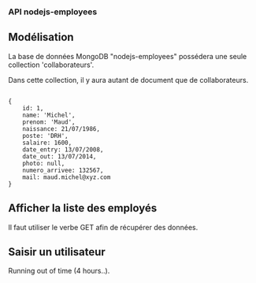 ### API nodejs-employees

## Modélisation

La base de données MongoDB "nodejs-employees" possédera une seule collection 'collaborateurs'.

Dans cette collection, il y aura autant de document que de collaborateurs.

<code>
{
	id: 1,
	name: 'Michel',
	prenom: 'Maud',
	naissance: 21/07/1986,
	poste: 'DRH',
	salaire: 1600,
	date_entry: 13/07/2008,
	date_out: 13/07/2014,
	photo: null,
	numero_arrivee: 132567,
	mail: maud.michel@xyz.com
}
</code>

## Afficher la liste des employés

Il faut utiliser le verbe GET afin de récupérer des données.

## Saisir un utilisateur

Running out of time (4 hours..).
